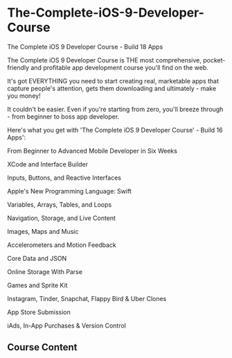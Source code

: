 # The-Complete-iOS-9-Developer-Course
The Complete iOS 9 Developer Course - Build 18 Apps

The Complete iOS 9 Developer Course is THE most comprehensive, pocket-friendly and profitable app development course you'll find on the web.

It's got EVERYTHING you need to start creating real, marketable apps that capture people's attention, gets them downloading and ultimately - make you money!

It couldn't be easier. Even if you're starting from zero, you'll breeze through - from beginner to boss app developer.

Here's what you get with 'The Complete iOS 9 Developer Course' - Build 16 Apps':

From Beginner to Advanced Mobile Developer in Six Weeks

XCode and Interface Builder

Inputs, Buttons, and Reactive Interfaces

Apple's New Programming Language: Swift

Variables, Arrays, Tables, and Loops

Navigation, Storage, and Live Content

Images, Maps and Music

Accelerometers and Motion Feedback

Core Data and JSON

Online Storage With Parse

Games and Sprite Kit

Instagram, Tinder, Snapchat, Flappy Bird & Uber Clones

App Store Submission

iAds, In-App Purchases & Version Control



## Course Content

